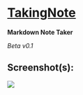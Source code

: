 [TakingNote](https://takingnote.herokuapp.com/landing.html)
========

**Markdown Note Taker**

*Beta v0.1*

Screenshot(s):
---

![](http://theisensanders.com/assets/img/projects/note_app.png)